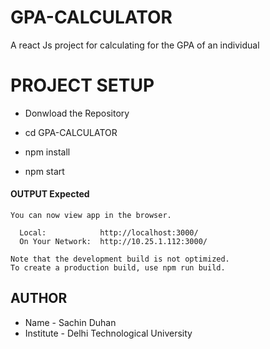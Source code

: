 # GPA-CALCULATOR
A react Js project for calculating for the GPA of an individual


# PROJECT SETUP

- Donwload the Repository

- cd GPA-CALCULATOR
- npm install
- npm start

#### OUTPUT Expected 
~~~
You can now view app in the browser.

  Local:            http://localhost:3000/
  On Your Network:  http://10.25.1.112:3000/

Note that the development build is not optimized.
To create a production build, use npm run build.
~~~

## AUTHOR
- Name - Sachin Duhan 
- Institute - Delhi Technological University